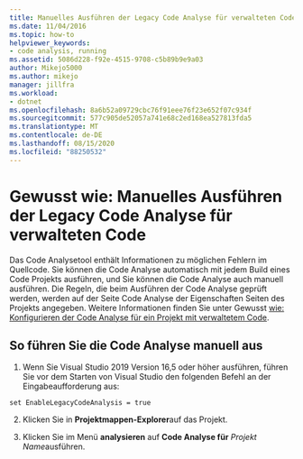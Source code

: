 ```yaml
---
title: Manuelles Ausführen der Legacy Code Analyse für verwalteten Code
ms.date: 11/04/2016
ms.topic: how-to
helpviewer_keywords:
- code analysis, running
ms.assetid: 5086d228-f92e-4515-9708-c5b89b9e9a03
author: Mikejo5000
ms.author: mikejo
manager: jillfra
ms.workload:
- dotnet
ms.openlocfilehash: 8a6b52a09729cbc76f91eee76f23e652f07c934f
ms.sourcegitcommit: 577c905de52057a741e68c2ed168ea527813fda5
ms.translationtype: MT
ms.contentlocale: de-DE
ms.lasthandoff: 08/15/2020
ms.locfileid: "88250532"
---
```

# <a name="how-to-run-legacy-code-analysis-manually-for-managed-code"></a>Gewusst wie: Manuelles Ausführen der Legacy Code Analyse für verwalteten Code

Das Code Analysetool enthält Informationen zu möglichen Fehlern im Quellcode. Sie können die Code Analyse automatisch mit jedem Build eines Code Projekts ausführen, und Sie können die Code Analyse auch manuell ausführen. Die Regeln, die beim Ausführen der Code Analyse geprüft werden, werden auf der Seite Code Analyse der Eigenschaften Seiten des Projekts angegeben. Weitere Informationen finden Sie unter Gewusst [wie: Konfigurieren der Code Analyse für ein Projekt mit verwaltetem Code](../code-quality/how-to-configure-code-analysis-for-a-managed-code-project.md).

## <a name="to-run-code-analysis-manually"></a>So führen Sie die Code Analyse manuell aus

1. Wenn Sie Visual Studio 2019 Version 16,5 oder höher ausführen, führen Sie vor dem Starten von Visual Studio den folgenden Befehl an der Eingabeaufforderung aus:

```
set EnableLegacyCodeAnalysis = true
```

2. Klicken Sie in **Projektmappen-Explorer**auf das Projekt.

3. Klicken Sie im Menü **analysieren** auf **Code Analyse für** *Projekt Name*ausführen.

